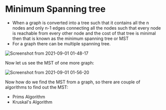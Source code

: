 # Minimum Spanning tree
* When a graph is converted into a tree such that it contains all the n nodes and only n-1 edges connecting all the nodes such that every node is reachable from every other node and the cost of that tree is minimal then that is known as the minimum spanning tree or MST
* For a graph there can be multiple spanning tree.


![Screenshot from 2021-09-01 01-48-17](https://user-images.githubusercontent.com/42698268/131570233-fea49afc-efa3-4a7f-bcb8-91601913ac12.png)

Now let us see the MST of one more graph:

![Screenshot from 2021-09-01 01-56-20](https://user-images.githubusercontent.com/42698268/131571340-44ba9323-347d-45d2-ba4f-39b9de30191e.png)

Now how do we find the MST from a graph, so there are couple of algorithms to find out the MST:
* Prims Algorithm
* Kruskal's Algorithm



